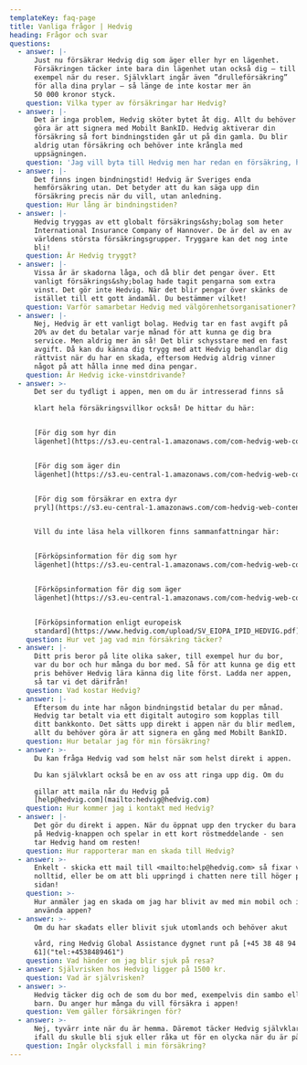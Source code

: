 ```yaml
---
templateKey: faq-page
title: Vanliga frågor | Hedvig
heading: Frågor och svar
questions:
  - answer: |-
      Just nu försäkrar Hedvig dig som äger eller hyr en lägenhet.
      Försäkringen täcker inte bara din lägenhet utan också dig – till
      exempel när du reser. Självklart ingår även ”drulleförsäkring”
      för alla dina prylar – så länge de inte kostar mer än
      50 000 kronor styck.
    question: Vilka typer av försäkringar har Hedvig?
  - answer: |-
      Det är inga problem, Hedvig sköter bytet åt dig. Allt du behöver
      göra är att signera med Mobilt BankID. Hedvig aktiverar din
      försäkring så fort bindningstiden går ut på din gamla. Du blir
      aldrig utan försäkring och behöver inte krångla med
      uppsägningen.
    question: 'Jag vill byta till Hedvig men har redan en försäkring, hur gör jag?'
  - answer: |-
      Det finns ingen bindningstid! Hedvig är Sveriges enda
      hemförsäkring utan. Det betyder att du kan säga upp din
      försäkring precis när du vill, utan anledning.
    question: Hur lång är bindningstiden?
  - answer: |-
      Hedvig tryggas av ett globalt försäkrings&shy;bolag som heter
      International Insurance Company of Hannover. De är del av en av
      världens största försäkringsgrupper. Tryggare kan det nog inte
      bli!
    question: Är Hedvig tryggt?
  - answer: |-
      Vissa år är skadorna låga, och då blir det pengar över. Ett
      vanligt försäkrings&shy;bolag hade tagit pengarna som extra
      vinst. Det gör inte Hedvig. När det blir pengar över skänks de
      istället till ett gott ändamål. Du bestämmer vilket!
    question: Varför samarbetar Hedvig med välgörenhetsorganisationer?
  - answer: |-
      Nej, Hedvig är ett vanligt bolag. Hedvig tar en fast avgift på
      20% av det du betalar varje månad för att kunna ge dig bra
      service. Men aldrig mer än så! Det blir schysstare med en fast
      avgift. Då kan du känna dig trygg med att Hedvig behandlar dig
      rättvist när du har en skada, eftersom Hedvig aldrig vinner
      något på att hålla inne med dina pengar.
    question: Är Hedvig icke-vinstdrivande?
  - answer: >-
      Det ser du tydligt i appen, men om du är intresserad finns så

      klart hela försäkringsvillkor också! De hittar du här:


      [För dig som hyr din
      lägenhet](https://s3.eu-central-1.amazonaws.com/com-hedvig-web-content/F%C3%B6rs%C3%A4kringsvillkor+-+Hyresr%C3%A4tt+(Februari+2018).pdf)


      [För dig som äger din
      lägenhet](https://s3.eu-central-1.amazonaws.com/com-hedvig-web-content/F%C3%B6rs%C3%A4kringsvillkor+-+Bostadsr%C3%A4tt+(Februari+2018).pdf)


      [För dig som försäkrar en extra dyr
      pryl](https://s3.eu-central-1.amazonaws.com/com-hedvig-web-content/Hedvigs+fo%CC%88rsa%CC%88kringsvillkor+fo%CC%88r+extra+dyr+pryl.pdf)


      Vill du inte läsa hela villkoren finns sammanfattningar här:


      [Förköpsinformation för dig som hyr
      lägenhet](https://s3.eu-central-1.amazonaws.com/com-hedvig-web-content/F%C3%B6rk%C3%B6psinformation+-+Hyresr%C3%A4tt+(Februari+2018).pdf)


      [Förköpsinformation för dig som äger
      lägenhet](https://s3.eu-central-1.amazonaws.com/com-hedvig-web-content/F%C3%B6rk%C3%B6psinformation+-+Bostadsr%C3%A4tt+(Februari+2018).pdf)


      [Förköpsinformation enligt europeisk
      standard](https://www.hedvig.com/upload/SV_EIOPA_IPID_HEDVIG.pdf)
    question: Hur vet jag vad min försäkring täcker?
  - answer: |-
      Ditt pris beror på lite olika saker, till exempel hur du bor,
      var du bor och hur många du bor med. Så för att kunna ge dig ett
      pris behöver Hedvig lära känna dig lite först. Ladda ner appen,
      så tar vi det därifrån!
    question: Vad kostar Hedvig?
  - answer: |-
      Eftersom du inte har någon bindningstid betalar du per månad.
      Hedvig tar betalt via ett digitalt autogiro som kopplas till
      ditt bankkonto. Det sätts upp direkt i appen när du blir medlem,
      allt du behöver göra är att signera en gång med Mobilt BankID.
    question: Hur betalar jag för min försäkring?
  - answer: >-
      Du kan fråga Hedvig vad som helst när som helst direkt i appen.

      Du kan självklart också be en av oss att ringa upp dig. Om du

      gillar att maila når du Hedvig på
      [help@hedvig.com](mailto:hedvig@hedvig.com)
    question: Hur kommer jag i kontakt med Hedvig?
  - answer: |-
      Det gör du direkt i appen. När du öppnat upp den trycker du bara
      på Hedvig-knappen och spelar in ett kort röstmeddelande - sen
      tar Hedvig hand om resten!
    question: Hur rapporterar man en skada till Hedvig?
  - answer: >-
      Enkelt - skicka ett mail till <mailto:help@hedvig.com> så fixar vi det på
      nolltid, eller be om att bli uppringd i chatten nere till höger på denna
      sidan!
    question: >-
      Hur anmäler jag en skada om jag har blivit av med min mobil och inte kan
      använda appen?
  - answer: >-
      Om du har skadats eller blivit sjuk utomlands och behöver akut

      vård, ring Hedvig Global Assistance dygnet runt på [+45 38 48 94
      61]("tel:+4538489461")
    question: Vad händer om jag blir sjuk på resa?
  - answer: Självrisken hos Hedvig ligger på 1500 kr.
    question: Vad är självrisken?
  - answer: >-
      Hedvig täcker dig och de som du bor med, exempelvis din sambo eller dina
      barn. Du anger hur många du vill försäkra i appen!
    question: Vem gäller försäkringen för?
  - answer: >-
      Nej, tyvärr inte när du är hemma. Däremot täcker Hedvig självklart dig
      ifall du skulle bli sjuk eller råka ut för en olycka när du är på resa.
    question: Ingår olycksfall i min försäkring?
---
```


